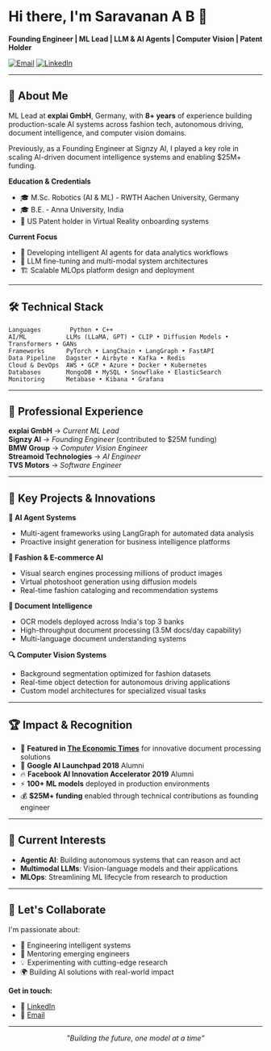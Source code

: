# Hi there, I'm Saravanan A B 👋

**Founding Engineer | ML Lead | LLM & AI Agents | Computer Vision | Patent Holder**

[![Email](https://img.shields.io/badge/Email-absaravananz%40gmail.com-red?style=flat&logo=gmail)](mailto:absaravananz@gmail.com) [![LinkedIn](https://img.shields.io/badge/LinkedIn-Connect-blue?style=flat&logo=linkedin)](https://www.linkedin.com/in/saravanan-aadalarasan-bhavani/)

---

## 🚀 About Me

ML Lead at **explai GmbH**, Germany, with **8+ years** of experience building production-scale AI systems across fashion tech, autonomous driving, document intelligence, and computer vision domains.

Previously, as a Founding Engineer at Signzy AI, I played a key role in scaling AI-driven document intelligence systems and enabling $25M+ funding.

**Education & Credentials**
- 🎓 M.Sc. Robotics (AI & ML) - RWTH Aachen University, Germany
- 🎓 B.E. - Anna University, India  
- 📜 US Patent holder in Virtual Reality onboarding systems

**Current Focus**
- 🤖 Developing intelligent AI agents for data analytics workflows
- 🔬 LLM fine-tuning and multi-modal system architectures
- 🏗️ Scalable MLOps platform design and deployment

---

## 🛠️ Technical Stack

```
Languages        Python • C++
AI/ML           LLMs (LLaMA, GPT) • CLIP • Diffusion Models • Transformers • GANs
Frameworks      PyTorch • LangChain • LangGraph • FastAPI 
Data Pipeline   Dagster • Airbyte • Kafka • Redis
Cloud & DevOps  AWS • GCP • Azure • Docker • Kubernetes
Databases       MongoDB • MySQL • Snowflake • ElasticSearch
Monitoring      Metabase • Kibana • Grafana
```

---

## 💼 Professional Experience

**explai GmbH** → *Current ML Lead*  
**Signzy AI** → *Founding Engineer* (contributed to $25M funding)  
**BMW Group** → *Computer Vision Engineer*  
**Streamoid Technologies** → *AI Engineer*  
**TVS Motors** → *Software Engineer*

---

## 🔬 Key Projects & Innovations

**🤖 AI Agent Systems**
- Multi-agent frameworks using LangGraph for automated data analysis
- Proactive insight generation for business intelligence platforms

**👗 Fashion & E-commerce AI**
- Visual search engines processing millions of product images
- Virtual photoshoot generation using diffusion models
- Real-time fashion cataloging and recommendation systems

**📄 Document Intelligence**
- OCR models deployed across India's top 3 banks
- High-throughput document processing (3.5M docs/day capability)
- Multi-language document understanding systems

**🔍 Computer Vision Systems**
- Background segmentation optimized for fashion datasets
- Real-time object detection for autonomous driving applications
- Custom model architectures for specialized visual tasks

---

## 🏆 Impact & Recognition

- 🏅 **Featured in [The Economic Times](https://economictimes.indiatimes.com/small-biz/startups/features/signzys-computer-vision-engine-can-process-3-5-million-documents-a-day-banks-are-impressed/articleshow/73025359.cms)** for innovative document processing solutions
- 🚀 **Google AI Launchpad 2018** Alumni
- 🔥 **Facebook AI Innovation Accelerator 2019** Alumni  
- ⚡ **100+ ML models** deployed in production environments
- 💰 **$25M+ funding** enabled through technical contributions as founding engineer


---

## 🌱 Current Interests

- **Agentic AI**: Building autonomous systems that can reason and act
- **Multimodal LLMs**: Vision-language models and their applications  
- **MLOps**: Streamlining ML lifecycle from research to production

---

## 🤝 Let's Collaborate

I'm passionate about:
- 🔬 Engineering intelligent systems
- 👥 Mentoring emerging engineers
- 💡 Experimenting with cutting-edge research
- 🌍 Building AI solutions with real-world impact

**Get in touch:**
- 💼 [LinkedIn](https://www.linkedin.com/in/saravanan-aadalarasan-bhavani/)
- 📧 [Email](mailto:absaravananz@gmail.com)

---

<div align="center">
  <i>"Building the future, one model at a time"</i>
</div>
